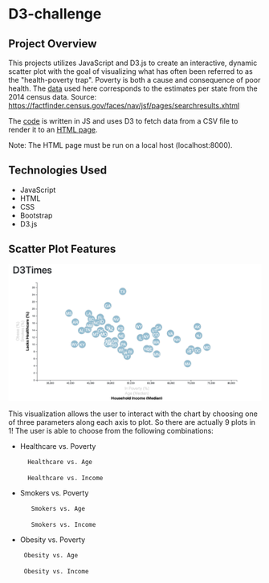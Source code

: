 # D3-challenge


## Project Overview

This projects utilizes JavaScript and D3.js to create an interactive, dynamic scatter plot with the goal of visualizing what has often been referred to as the "health-poverty trap". Poverty is both a cause and consequence of poor health. The [data](assets/data/data.csv) used here corresponds to the estimates per state from the 2014 census data. Source: https://factfinder.census.gov/faces/nav/jsf/pages/searchresults.xhtml

The [code](assets/js/app.js) is written in JS and uses D3 to fetch data from a CSV file to render it to an [HTML page](index.html).

Note: The HTML page must be run on a local host (localhost:8000).

## Technologies Used

- JavaScript
- HTML
- CSS
- Bootstrap
- D3.js

## Scatter Plot Features

![](images/scatterplot.png)


This visualization allows the user to interact with the chart by choosing one of three parameters along each axis to plot. So there are actually 9 plots in 1!
The user is able to choose from the following combinations:

- Healthcare vs. Poverty 

        Healthcare vs. Age 
             
        Healthcare vs. Income 
           
- Smokers vs. Poverty

         Smokers vs. Age
          
         Smokers vs. Income
        
- Obesity vs. Poverty

       Obesity vs. Age
        
       Obesity vs. Income
